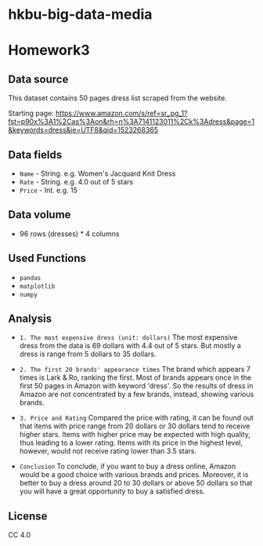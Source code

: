 # hkbu-big-data-media
# Homework3

## Data source

This dataset contains 50 pages dress list scraped from the website.

Starting page: https://www.amazon.com/s/ref=sr_pg_1?fst=p90x%3A1%2Cas%3Aon&rh=n%3A7141123011%2Ck%3Adress&page=1&keywords=dress&ie=UTF8&qid=1523268365

## Data fields

* `Name` - String. e.g. Women's Jacquard Knit Dress
* `Rate` - String. e.g. 4.0 out of 5 stars
* `Price` - Int. e.g. 15

## Data volume

* 96 rows (dresses) * 4 columns

## Used Functions

* `pandas` 
* `matplotlib` 
* `numpy`

## Analysis
* `1. The most expensive dress (unit: dollars)`
The most expensive dress from the data is 69 dollars with 4.4 out of 5 stars. But mostly a dress is range from 5 dollars to 35 dollars.

* `2. The first 20 brands' appearance times`
The brand which appears 7 times is Lark & Ro, ranking the first. Most of brands appears once in the first 50 pages in Amazon with keyword 'dress'. So the results of dress in Amazon are not concentrated by a few brands, instead, showing various brands.

* `3. Price and Rating`
Compared the price with rating, it can be found out that items with price range from 20 dollars or 30 dollars tend to receive higher stars. Items with higher price may be expected with high quality, thus leading to a lower rating. Items with its price in the highest level, however, would not receive rating lower than 3.5 stars. 

* `Conclusion`
To conclude, if you want to buy a dress online, Amazon would be a good choice with various brands and prices. Moreover, it is better to buy a dress around 20 to 30 dollars or above 50 dollars so that you will have a great opportunity to buy a satisfied dress.


## License

CC 4.0
